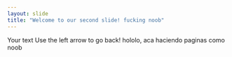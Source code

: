 ```yaml
---
layout: slide
title: "Welcome to our second slide! fucking noob"
---
```

Your text
Use the left arrow to go back!
hololo, aca haciendo paginas como noob

